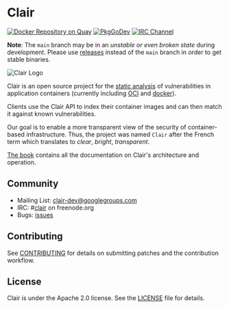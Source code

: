 # Clair

[![Docker Repository on
Quay](https://quay.io/repository/projectquay/clair/status "Docker Repository on Quay")](https://quay.io/repository/projectquay/clair)
[![PkgGoDev](https://pkg.go.dev/badge/github.com/quay/clair/v4 "Go Documentation")](https://pkg.go.dev/github.com/quay/clair/v4)
[![IRC Channel](https://img.shields.io/badge/freenode-%23clair-blue.svg "IRC Channel")](http://webchat.freenode.net/?channels=clair)

**Note**: The `main` branch may be in an *unstable or even broken state* during development.
Please use [releases] instead of the `main` branch in order to get stable binaries.

![Clair Logo](https://cloud.githubusercontent.com/assets/343539/21630811/c5081e5c-d202-11e6-92eb-919d5999c77a.png)

Clair is an open source project for the [static analysis] of vulnerabilities in
application containers (currently including [OCI] and [docker]).

Clients use the Clair API to index their container images and can then match it against known vulnerabilities.

Our goal is to enable a more transparent view of the security of container-based infrastructure.
Thus, the project was named `Clair` after the French term which translates to *clear*, *bright*, *transparent*.

[The book] contains all the documentation on Clair's architecture and operation.

[OCI]: https://github.com/opencontainers/image-spec/blob/master/spec.md
[docker]: https://github.com/docker/docker/blob/master/image/spec/v1.2.md
[releases]: https://github.com/quay/clair/releases
[static analysis]: https://en.wikipedia.org/wiki/Static_program_analysis
[The book]: https://quay.github.io/clair/

## Community

- Mailing List: [clair-dev@googlegroups.com](https://groups.google.com/forum/#!forum/clair-dev)
- IRC: #[clair](irc://irc.freenode.org:6667/#clair) on freenode.org
- Bugs: [issues](https://github.com/coreos/clair/issues)

## Contributing

See [CONTRIBUTING](.github/CONTRIBUTING.md) for details on submitting patches and the contribution workflow.

## License

Clair is under the Apache 2.0 license. See the [LICENSE](LICENSE) file for details.
